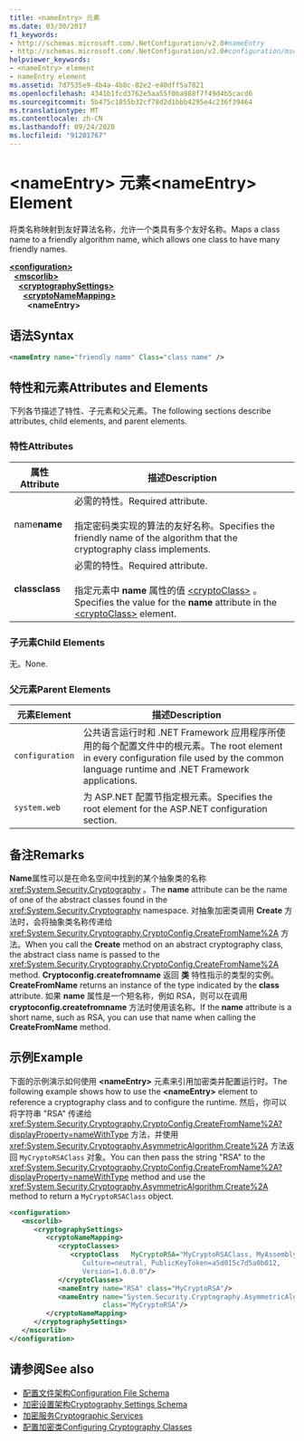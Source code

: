 ```yaml
---
title: <nameEntry> 元素
ms.date: 03/30/2017
f1_keywords:
- http://schemas.microsoft.com/.NetConfiguration/v2.0#nameEntry
- http://schemas.microsoft.com/.NetConfiguration/v2.0#configuration/mscorlib/cryptographySettings/cryptoNameMapping/nameEntry
helpviewer_keywords:
- <nameEntry> element
- nameEntry element
ms.assetid: 7d7535e9-4b4a-4b8c-82e2-e40dff5a7821
ms.openlocfilehash: 4341b1fcd3762e5aa55f0ba988f7f49d4b5cacd6
ms.sourcegitcommit: 5b475c1855b32cf78d2d1bbb4295e4c236f39464
ms.translationtype: MT
ms.contentlocale: zh-CN
ms.lasthandoff: 09/24/2020
ms.locfileid: "91201767"
---
```

# <a name="nameentry-element"></a><span data-ttu-id="38b80-102">\<nameEntry> 元素</span><span class="sxs-lookup"><span data-stu-id="38b80-102">\<nameEntry> Element</span></span>

<span data-ttu-id="38b80-103">将类名称映射到友好算法名称，允许一个类具有多个友好名称。</span><span class="sxs-lookup"><span data-stu-id="38b80-103">Maps a class name to a friendly algorithm name, which allows one class to have many friendly names.</span></span>  
  
[**\<configuration>**](../configuration-element.md)  
&nbsp;&nbsp;[**\<mscorlib>**](mscorlib-element-for-cryptography-settings.md)  
&nbsp;&nbsp;&nbsp;&nbsp;[**\<cryptographySettings>**](cryptographysettings-element.md)  
&nbsp;&nbsp;&nbsp;&nbsp;&nbsp;&nbsp;[**\<cryptoNameMapping>**](cryptonamemapping-element.md)  
&nbsp;&nbsp;&nbsp;&nbsp;&nbsp;&nbsp;&nbsp;&nbsp;**\<nameEntry>**  
  
## <a name="syntax"></a><span data-ttu-id="38b80-104">语法</span><span class="sxs-lookup"><span data-stu-id="38b80-104">Syntax</span></span>  
  
```xml  
<nameEntry name="friendly name" Class="class name" />  
```  
  
## <a name="attributes-and-elements"></a><span data-ttu-id="38b80-105">特性和元素</span><span class="sxs-lookup"><span data-stu-id="38b80-105">Attributes and Elements</span></span>  

 <span data-ttu-id="38b80-106">下列各节描述了特性、子元素和父元素。</span><span class="sxs-lookup"><span data-stu-id="38b80-106">The following sections describe attributes, child elements, and parent elements.</span></span>  
  
### <a name="attributes"></a><span data-ttu-id="38b80-107">特性</span><span class="sxs-lookup"><span data-stu-id="38b80-107">Attributes</span></span>  
  
|<span data-ttu-id="38b80-108">属性</span><span class="sxs-lookup"><span data-stu-id="38b80-108">Attribute</span></span>|<span data-ttu-id="38b80-109">描述</span><span class="sxs-lookup"><span data-stu-id="38b80-109">Description</span></span>|  
|---------------|-----------------|  
|<span data-ttu-id="38b80-110">name</span><span class="sxs-lookup"><span data-stu-id="38b80-110">**name**</span></span>|<span data-ttu-id="38b80-111">必需的特性。</span><span class="sxs-lookup"><span data-stu-id="38b80-111">Required attribute.</span></span><br /><br /> <span data-ttu-id="38b80-112">指定密码类实现的算法的友好名称。</span><span class="sxs-lookup"><span data-stu-id="38b80-112">Specifies the friendly name of the algorithm that the cryptography class implements.</span></span>|  
|<span data-ttu-id="38b80-113">**class**</span><span class="sxs-lookup"><span data-stu-id="38b80-113">**class**</span></span>|<span data-ttu-id="38b80-114">必需的特性。</span><span class="sxs-lookup"><span data-stu-id="38b80-114">Required attribute.</span></span><br /><br /> <span data-ttu-id="38b80-115">指定元素中 **name** 属性的值 [\<cryptoClass>](cryptoclass-element.md) 。</span><span class="sxs-lookup"><span data-stu-id="38b80-115">Specifies the value for the **name** attribute in the [\<cryptoClass>](cryptoclass-element.md) element.</span></span>|  
  
### <a name="child-elements"></a><span data-ttu-id="38b80-116">子元素</span><span class="sxs-lookup"><span data-stu-id="38b80-116">Child Elements</span></span>  

 <span data-ttu-id="38b80-117">无。</span><span class="sxs-lookup"><span data-stu-id="38b80-117">None.</span></span>  
  
### <a name="parent-elements"></a><span data-ttu-id="38b80-118">父元素</span><span class="sxs-lookup"><span data-stu-id="38b80-118">Parent Elements</span></span>  
  
|<span data-ttu-id="38b80-119">元素</span><span class="sxs-lookup"><span data-stu-id="38b80-119">Element</span></span>|<span data-ttu-id="38b80-120">描述</span><span class="sxs-lookup"><span data-stu-id="38b80-120">Description</span></span>|  
|-------------|-----------------|  
|`configuration`|<span data-ttu-id="38b80-121">公共语言运行时和 .NET Framework 应用程序所使用的每个配置文件中的根元素。</span><span class="sxs-lookup"><span data-stu-id="38b80-121">The root element in every configuration file used by the common language runtime and .NET Framework applications.</span></span>|  
|`system.web`|<span data-ttu-id="38b80-122">为 ASP.NET 配置节指定根元素。</span><span class="sxs-lookup"><span data-stu-id="38b80-122">Specifies the root element for the ASP.NET configuration section.</span></span>|  
  
## <a name="remarks"></a><span data-ttu-id="38b80-123">备注</span><span class="sxs-lookup"><span data-stu-id="38b80-123">Remarks</span></span>  

 <span data-ttu-id="38b80-124">**Name**属性可以是在命名空间中找到的某个抽象类的名称 <xref:System.Security.Cryptography> 。</span><span class="sxs-lookup"><span data-stu-id="38b80-124">The **name** attribute can be the name of one of the abstract classes found in the <xref:System.Security.Cryptography> namespace.</span></span> <span data-ttu-id="38b80-125">对抽象加密类调用 **Create** 方法时，会将抽象类名称传递给 <xref:System.Security.Cryptography.CryptoConfig.CreateFromName%2A> 方法。</span><span class="sxs-lookup"><span data-stu-id="38b80-125">When you call the **Create** method on an abstract cryptography class, the abstract class name is passed to the <xref:System.Security.Cryptography.CryptoConfig.CreateFromName%2A> method.</span></span> <span data-ttu-id="38b80-126">**Cryptoconfig.createfromname** 返回 **类** 特性指示的类型的实例。</span><span class="sxs-lookup"><span data-stu-id="38b80-126">**CreateFromName** returns an instance of the type indicated by the **class** attribute.</span></span> <span data-ttu-id="38b80-127">如果 **name** 属性是一个短名称，例如 RSA，则可以在调用 **cryptoconfig.createfromname** 方法时使用该名称。</span><span class="sxs-lookup"><span data-stu-id="38b80-127">If the **name** attribute is a short name, such as RSA, you can use that name when calling the **CreateFromName** method.</span></span>  
  
## <a name="example"></a><span data-ttu-id="38b80-128">示例</span><span class="sxs-lookup"><span data-stu-id="38b80-128">Example</span></span>  

 <span data-ttu-id="38b80-129">下面的示例演示如何使用 **\<nameEntry>** 元素来引用加密类并配置运行时。</span><span class="sxs-lookup"><span data-stu-id="38b80-129">The following example shows how to use the **\<nameEntry>** element to reference a cryptography class and to configure the runtime.</span></span> <span data-ttu-id="38b80-130">然后，你可以将字符串 "RSA" 传递给 <xref:System.Security.Cryptography.CryptoConfig.CreateFromName%2A?displayProperty=nameWithType> 方法，并使用 <xref:System.Security.Cryptography.AsymmetricAlgorithm.Create%2A> 方法返回 `MyCryptoRSAClass` 对象。</span><span class="sxs-lookup"><span data-stu-id="38b80-130">You can then pass the string "RSA" to the <xref:System.Security.Cryptography.CryptoConfig.CreateFromName%2A?displayProperty=nameWithType> method and use the <xref:System.Security.Cryptography.AsymmetricAlgorithm.Create%2A> method to return a `MyCryptoRSAClass` object.</span></span>  
  
```xml  
<configuration>  
   <mscorlib>  
      <cryptographySettings>  
         <cryptoNameMapping>  
            <cryptoClasses>  
               <cryptoClass   MyCryptoRSA="MyCryptoRSAClass, MyAssembly  
                  Culture=neutral, PublicKeyToken=a5d015c7d5a0b012,  
                  Version=1.0.0.0"/>  
            </cryptoClasses>  
            <nameEntry name="RSA" class="MyCryptoRSA"/>  
            <nameEntry name="System.Security.Cryptography.AsymmetricAlgorithm"  
                       class="MyCryptoRSA"/>  
         </cryptoNameMapping>  
      </cryptographySettings>  
   </mscorlib>  
</configuration>  
```  
  
## <a name="see-also"></a><span data-ttu-id="38b80-131">请参阅</span><span class="sxs-lookup"><span data-stu-id="38b80-131">See also</span></span>

- [<span data-ttu-id="38b80-132">配置文件架构</span><span class="sxs-lookup"><span data-stu-id="38b80-132">Configuration File Schema</span></span>](../index.md)
- [<span data-ttu-id="38b80-133">加密设置架构</span><span class="sxs-lookup"><span data-stu-id="38b80-133">Cryptography Settings Schema</span></span>](index.md)
- [<span data-ttu-id="38b80-134">加密服务</span><span class="sxs-lookup"><span data-stu-id="38b80-134">Cryptographic Services</span></span>](../../../../standard/security/cryptographic-services.md)
- [<span data-ttu-id="38b80-135">配置加密类</span><span class="sxs-lookup"><span data-stu-id="38b80-135">Configuring Cryptography Classes</span></span>](../../configure-cryptography-classes.md)
